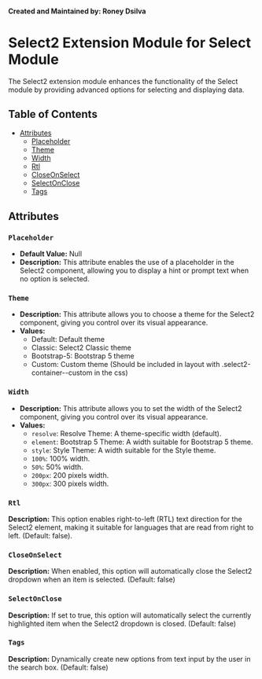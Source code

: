 #### Created and Maintained by: Roney Dsilva

# Select2 Extension Module for Select Module

The Select2 extension module enhances the functionality of the Select module by providing advanced options for selecting and displaying data.

## Table of Contents
- [Attributes](#attributes)
  - [Placeholder](#Placeholder)
  - [Theme](#Theme)
  - [Width](#Width)
  - [Rtl](#Rtl)
  - [CloseOnSelect](#CloseOnSelect)
  - [SelectOnClose](#SelectOnClose)
  - [Tags](#Tags)

## Attributes

### `Placeholder`
- **Default Value:** Null
- **Description:** This attribute enables the use of a placeholder in the Select2 component, allowing you to display a hint or prompt text when no option is selected.

### `Theme`
- **Description:** This attribute allows you to choose a theme for the Select2 component, giving you control over its visual appearance.
- **Values:**
  - Default: Default theme
  - Classic: Select2 Classic theme
  - Bootstrap-5: Bootstrap 5 theme
  - Custom: Custom theme (Should be included in layout with .select2-container--custom in the css)

### `Width`
- **Description:** This attribute allows you to set the width of the Select2 component, giving you control over its visual appearance.
- **Values:**
  - `resolve`: Resolve Theme: A theme-specific width (default).
  - `element`: Bootstrap 5 Theme: A width suitable for Bootstrap 5 theme.
  - `style`: Style Theme: A width suitable for the Style theme.
  - `100%`: 100% width.
  - `50%`: 50% width.
  - `200px`: 200 pixels width.
  - `300px`: 300 pixels width.

### `Rtl`
**Description:** This option enables right-to-left (RTL) text direction for the Select2 element, making it suitable for languages that are read from right to left. (Default: false).

### `CloseOnSelect`
**Description:** When enabled, this option will automatically close the Select2 dropdown when an item is selected. (Default: false)

### `SelectOnClose`
**Description:** If set to true, this option will automatically select the currently highlighted item when the Select2 dropdown is closed. (Default: false)

### `Tags`
**Description:** Dynamically create new options from text input by the user in the search box. (Default: false)
